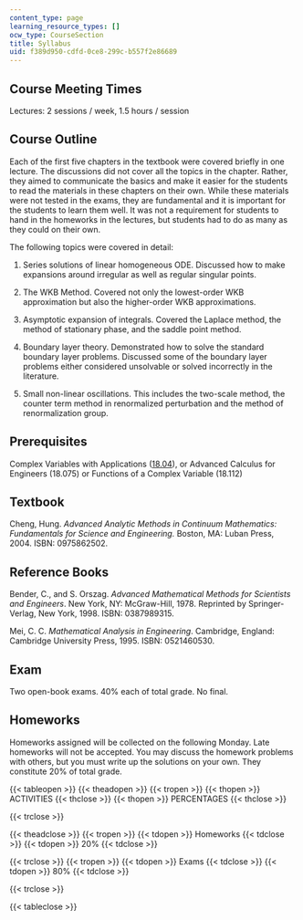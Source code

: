 ```yaml
---
content_type: page
learning_resource_types: []
ocw_type: CourseSection
title: Syllabus
uid: f389d950-cdfd-0ce8-299c-b557f2e86689
---
```


Course Meeting Times
--------------------

Lectures: 2 sessions / week, 1.5 hours / session

Course Outline
--------------

Each of the first five chapters in the textbook were covered briefly in one lecture. The discussions did not cover all the topics in the chapter. Rather, they aimed to communicate the basics and make it easier for the students to read the materials in these chapters on their own. While these materials were not tested in the exams, they are fundamental and it is important for the students to learn them well. It was not a requirement for students to hand in the homeworks in the lectures, but students had to do as many as they could on their own.

The following topics were covered in detail:

1.  Series solutions of linear homogeneous ODE. Discussed how to make expansions around irregular as well as regular singular points.  
      
    
2.  The WKB Method. Covered not only the lowest-order WKB approximation but also the higher-order WKB approximations.  
      
    
3.  Asymptotic expansion of integrals. Covered the Laplace method, the method of stationary phase, and the saddle point method.  
      
    
4.  Boundary layer theory. Demonstrated how to solve the standard boundary layer problems. Discussed some of the boundary layer problems either considered unsolvable or solved incorrectly in the literature.  
      
    
5.  Small non-linear oscillations. This includes the two-scale method, the counter term method in renormalized perturbation and the method of renormalization group.

Prerequisites
-------------

Complex Variables with Applications ([18.04](/courses/18-04-complex-variables-with-applications-fall-1999)), or Advanced Calculus for Engineers (18.075) or Functions of a Complex Variable (18.112)

**Textbook**
------------

Cheng, Hung. _Advanced Analytic Methods in Continuum Mathematics:_ _Fundamentals for Science and Engineering._ Boston, MA: Luban Press, 2004. ISBN: 0975862502.

Reference Books
---------------

Bender, C., and S. Orszag. _Advanced Mathematical Methods for Scientists and Engineers_. New York, NY: McGraw-Hill, 1978. Reprinted by Springer-Verlag, New York, 1998. ISBN: 0387989315.

Mei, C. C. _Mathematical Analysis in Engineering_. Cambridge, England: Cambridge University Press, 1995. ISBN: 0521460530.

Exam
----

Two open-book exams. 40% each of total grade. No final.

Homeworks
---------

Homeworks assigned will be collected on the following Monday. Late homeworks will not be accepted. You may discuss the homework problems with others, but you must write up the solutions on your own. They constitute 20% of total grade.

{{< tableopen >}}
{{< theadopen >}}
{{< tropen >}}
{{< thopen >}}
ACTIVITIES
{{< thclose >}}
{{< thopen >}}
PERCENTAGES
{{< thclose >}}

{{< trclose >}}

{{< theadclose >}}
{{< tropen >}}
{{< tdopen >}}
Homeworks
{{< tdclose >}}
{{< tdopen >}}
20%
{{< tdclose >}}

{{< trclose >}}
{{< tropen >}}
{{< tdopen >}}
Exams
{{< tdclose >}}
{{< tdopen >}}
80%
{{< tdclose >}}

{{< trclose >}}

{{< tableclose >}}